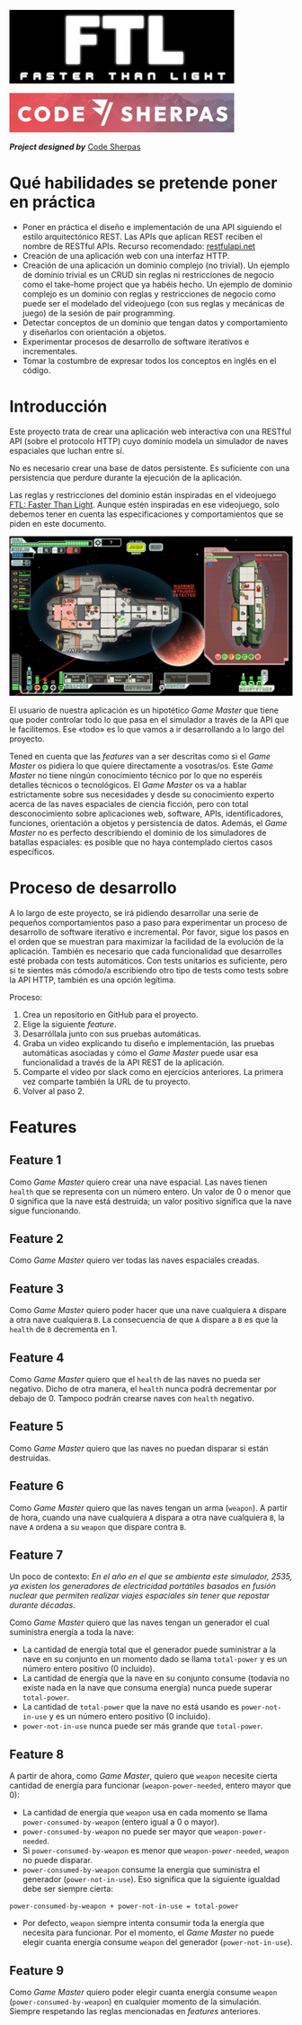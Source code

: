 ![FTL: Faster Than Light](images/FTL-logo.jpg "FTL: Faster Than Light")

[![Code Sherpas](images/code-sherpas.png "Code Sherpas")](https://code-sherpas.rocks)

***Project designed by*** [Code Sherpas](https://code-sherpas.rocks)

# Qué habilidades se pretende poner en práctica

- Poner en práctica el diseño e implementación de una API siguiendo el estilo arquitectónico REST. Las APIs que aplican REST reciben el nombre de RESTful APIs. Recurso recomendado: [restfulapi.net](https://restfulapi.net/)
- Creación de una aplicación web con una interfaz HTTP.
- Creación de una aplicación un dominio complejo (no trivial). Un ejemplo de dominio trivial es un CRUD sin reglas ni restricciones de negocio como el take-home project que ya habéis hecho. Un ejemplo de dominio complejo es un dominio con reglas y restricciones de negocio como puede ser el modelado del videojuego (con sus reglas y mecánicas de juego) de la sesión de pair programming.
- Detectar conceptos de un dominio que tengan datos y comportamiento y diseñarlos con orientación a objetos.
- Experimentar procesos de desarrollo de software iterativos e incrementales.
- Tomar la costumbre de expresar todos los conceptos en inglés en el código.

# Introducción

Este proyecto trata de crear una aplicación web interactiva con una RESTful API (sobre el protocolo HTTP) cuyo dominio modela un simulador de naves espaciales que luchan entre sí.

No es necesario crear una base de datos persistente. Es suficiente con una persistencia que perdure durante la ejecución de la aplicación.

Las reglas y restricciones del dominio están inspiradas en el videojuego [FTL: Faster Than Light](https://store.steampowered.com/app/212680/FTL_Faster_Than_Light/). Aunque estén inspiradas en ese videojuego, solo debemos tener en cuenta las especificaciones y comportamientos que se piden en este documento.

![FTL: Faster Than Light](images/FTL-image.jpg "FTL: Faster Than Light")

El usuario de nuestra aplicación es un hipotético _Game Master_ que tiene que poder controlar todo lo que pasa en el simulador a través de la API que le facilitemos. Ese «todo» es lo que vamos a ir desarrollando a lo largo del proyecto.

Tened en cuenta que las _features_ van a ser descritas como si el _Game Master_ os pidiera lo que quiere directamente a vosotras/os. Este _Game Master_ no tiene ningún conocimiento técnico por lo que no esperéis detalles técnicos o tecnológicos. El _Game Master_ os va a hablar estrictamente sobre sus necesidades y desde su conocimiento experto acerca de las naves espaciales de ciencia ficción, pero con total desconocimiento sobre aplicaciones web, software, APIs, identificadores, funciones, orientación a objetos y persistencia de datos.
Además, el _Game Master_ no es perfecto describiendo el dominio de los simuladores de batallas espaciales: es posible que no haya contemplado ciertos casos específicos.

# Proceso de desarrollo

A lo largo de este proyecto, se irá pidiendo desarrollar una serie de pequeños comportamientos paso a paso para experimentar un proceso de desarrollo de software iterativo e incremental. Por favor, sigue los pasos en el orden que se muestran para maximizar la facilidad de la evolución de la aplicación. También es necesario que cada funcionalidad que desarrolles esté probada con tests automáticos. Con tests unitarios es suficiente, pero si te sientes más cómodo/a escribiendo otro tipo de tests como tests sobre la API HTTP, también es una opción legítima.

Proceso:
1. Crea un repositorio en GitHub para el proyecto.
2. Elige la siguiente _feature_.
3. Desarróllala junto con sus pruebas automáticas.
4. Graba un video explicando tu diseño e implementación, las pruebas automáticas asociadas y cómo el _Game Master_ puede usar esa funcionalidad a través de la API REST de la aplicación.
5. Comparte el video por slack como en ejercicios anteriores. La primera vez comparte también la URL de tu proyecto.
6. Volver al paso 2.

# Features

## Feature 1

Como _Game Master_ quiero crear una nave espacial. Las naves tienen `health` que se representa con un número entero. Un valor de 0 o menor que 0 significa que la nave está destruida; un valor positivo significa que la nave sigue funcionando. 

## Feature 2

Como _Game Master_ quiero ver todas las naves espaciales creadas.

## Feature 3

Como _Game Master_ quiero poder hacer que una nave cualquiera `A` dispare a otra nave cualquiera `B`. La consecuencia de que `A` dispare a `B` es que la `health` de `B` decrementa en 1.

## Feature 4

Como _Game Master_ quiero que el `health` de las naves no pueda ser negativo. Dicho de otra manera, el `health` nunca podrá decrementar por debajo de 0. Tampoco podrán crearse naves con `health` negativo.

## Feature 5

Como _Game Master_ quiero que las naves no puedan disparar si están destruidas.

## Feature 6

Como _Game Master_ quiero que las naves tengan un arma (`weapon`). A partir de hora, cuando una nave cualquiera `A` dispara a otra nave cualquiera `B`, la nave `A` ordena a su `weapon` que dispare contra `B`.

## Feature 7

Un poco de contexto: _En el año en el que se ambienta este simulador, 2535, ya existen los generadores de electricidad portátiles basados en fusión nuclear que permiten realizar viajes espaciales sin tener que repostar durante décadas_.

Como _Game Master_ quiero que las naves tengan un generador el cual suministra energía a toda la nave: 
- La cantidad de energía total que el generador puede suministrar a la nave en su conjunto en un momento dado se llama `total-power` y es un número entero positivo (0 incluido).
- La cantidad de energía que la nave en su conjunto consume (todavía no existe nada en la nave que consuma energía) nunca puede superar `total-power`.
- La cantidad de `total-power` que la nave no está usando es `power-not-in-use` y es un número entero positivo (0 incluido).
- `power-not-in-use` nunca puede ser más grande que `total-power`.

## Feature 8

A partir de ahora, como _Game Master_, quiero que `weapon` necesite cierta cantidad de energía para funcionar (`weapon-power-needed`, entero mayor que 0):
- La cantidad de energía que `weapon` usa en cada momento se llama `power-consumed-by-weapon` (entero igual a 0 o mayor).
- `power-consumed-by-weapon` no puede ser mayor que `weapon-power-needed`.
- Si `power-consumed-by-weapon` es menor que `weapon-power-needed`, `weapon` no puede disparar.
- `power-consumed-by-weapon` consume la energía que suministra el generador (`power-not-in-use`). Eso significa que la siguiente igualdad debe ser siempre cierta:
```
power-consumed-by-weapon + power-not-in-use = total-power
```
- Por defecto, `weapon` siempre intenta consumir toda la energía que necesita para funcionar. Por el momento, el _Game Master_ no puede elegir cuanta energía consume `weapon` del generador (`power-not-in-use`).

## Feature 9

Como _Game Master_ quiero poder elegir cuanta energía consume `weapon` (`power-consumed-by-weapon`) en cualquier momento de la simulación. Siempre respetando las reglas mencionadas en _features_ anteriores.
